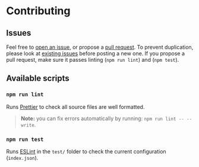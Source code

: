 # Contributing

## Issues

Feel free to [open an issue], or propose a [pull request]. To prevent duplication, please look at
[existing issues] before posting a new one. If you propose a pull request, make sure it passes
linting (`npm run lint`) and (`npm test`).

## Available scripts

### `npm run lint`

Runs [Prettier] to check all source files are well formatted.

> **Note:** you can fix errors automatically by running: `npm run lint -- --write`.

### `npm run test`

Runs [ESLint] in the `test/` folder to check the current configuration (`index.json`).

[open an issue]: https://github.com/amercier/eslint-config-flowtype-strict/issues/new
[pull request]: https://github.com/amercier/eslint-config-flowtype-strict/pulls
[existing issues]: https://github.com/amercier/eslint-config-flowtype-strict/issues?q=is%3Aissue
[prettier]: https://prettier.io/
[eslint]: https://eslint.org/
